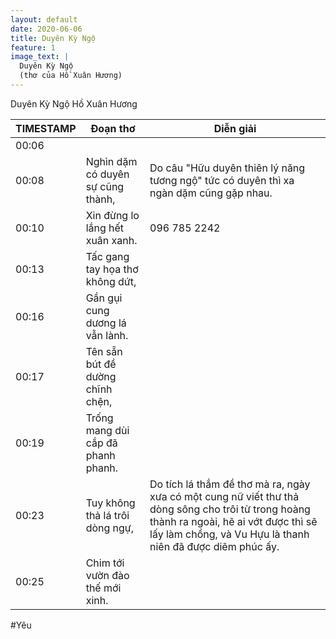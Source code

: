 ```yaml
---
layout: default
date: 2020-06-06
title: Duyên Kỳ Ngộ
feature: 1
image_text: |
  Duyên Kỳ Ngộ
  (thơ của Hồ Xuân Hương)
---
```


Duyên Kỳ Ngộ
Hồ Xuân Hương

<table>
  <thead>
    <tr>
      <th width="1%">TIMESTAMP</th>
      <th>Đoạn thơ</th>
      <th>Diễn giải</th>
    </tr>
  </thead>
  <tbody>
    <tr>
      <td>00:06</td>
      <td>&nbsp;</td>
      <td>&nbsp;</td>
    </tr>
    <tr>
      <td>00:08</td>
      <td>Nghìn dặm có duyên sự cũng thành,</td>
      <td>Do câu "Hữu duyên thiên lý năng tương ngộ" tức có duyên thì xa ngàn dặm cũng gặp nhau.</td>
    </tr>
    <tr>
      <td>00:10</td>
      <td>Xin đừng lo lắng hết xuân xanh.</td>
      <td>096 785 2242</td>
    </tr>
    <tr>
      <td>00:13</td>
      <td>Tấc gang tay họa thơ không dứt,</td>
      <td>&nbsp;</td>
    </tr>
    <tr>
      <td>00:16</td>
      <td>Gần gụi cung dương lá vẫn lành.</td>
      <td>&nbsp;</td>
    </tr>
    <tr>
      <td>00:17</td>
      <td>Tên sẵn bút đề dường chĩnh chện,</td>
      <td>&nbsp;</td>
    </tr>
    <tr>
      <td>00:19</td>
      <td>Trống mang dùi cắp đã phanh phanh.</td>
      <td>&nbsp;</td>
    </tr>
    <tr>
      <td>00:23</td>
      <td>Tuy không thả lá trôi dòng ngự,</td>
      <td>Do tích lá thắm đề thơ mà ra, ngày xưa có một cung nữ viết thư thả dòng sông cho trôi từ trong hoàng thành ra ngoài, hẽ ai vớt được thì sẽ lấy làm chồng, và Vu Hựu là thanh niên đã được diẽm phúc ấy.</td>
    </tr>
    <tr>
      <td>00:25</td>
      <td>Chim tới vườn đào thế mới xinh.</td>
      <td>&nbsp;</td>
    </tr>
  </tbody>
</table>

#Yêu
